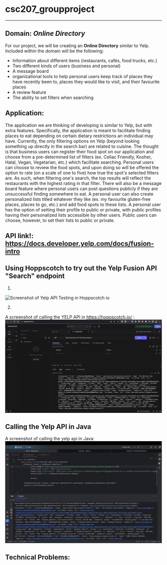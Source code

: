 # csc207_groupproject
***
## Domain: _Online Directory_
For our project, we will be creating an **Online Directory** similar to Yelp. Included within the domain will be the
following:
* Information about different items (restaurants, cafés, food trucks, etc.)
* Two different kinds of users (business and personal)
* A message board
* organizational tools to help personal users keep track of places they have recently been to, places they would
  like to visit, and their favourite places
* A review feature
* The ability to set filters when searching

## Application:
The application we are thinking of developing is similar to Yelp, but with extra features. Specifically, the application
is meant to facilitate finding places to eat depending on certain dietary restrictions an individual may have. Currently,
the only filtering options on Yelp (beyond looking something up directly in the search bar) are related to cuisine. The
thought is that business users can register their food spot on our application and choose from a pre-determined list of
filters (ex. Celiac Friendly, Kosher, Halal, Vegan, Vegetarian, etc.) which facilitate searching. Personal users can
choose to review the food spots, and upon doing so will be offered the option to rate (on a scale of one to five) how
true the spot's selected filters are. As such, when filtering one's search, the top results will
reflect the restaurants with the highest rating in that filter. There will also be a message board feature where
personal users can post questions publicly if they are unsuccessful finding somewhere to eat. A personal user can also
create personalized lists titled whatever they like (ex. my favourite gluten-free places, places to go, etc.) and add
food spots to these lists. A personal user has the option of setting their profile to public or private, with public
profiles having their personalized lists accessible by other users. Public users can choose, however, to set their lists
to public or private. 

## API link!: https://docs.developer.yelp.com/docs/fusion-intro 

## Using Hoppscotch to try out the Yelp Fusion API "Search" endpoint
1.
<img width="1280" alt="Screenshot of Yelp API Testing in Hoppscotch io" src="https://github.com/JenniferW0918/csc207_groupproject/assets/145359467/f0324a81-2fe6-4c5f-a7e9-e6630a3cb639">

2.
A screenshot of calling the YELP API in https://hoppscotch.io/ :
![img_3.png](img_3.png)

## Calling the Yelp API in Java
A screenshot of calling the yelp api in Java:
![img.png](img.png)

## Technical Problems:

